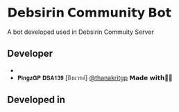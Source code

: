 
# 𝗗𝗲𝗯𝘀𝗶𝗿𝗶𝗻 𝗖𝗼𝗺𝗺𝘂𝗻𝗶𝘁𝘆 𝗕𝗼𝘁

A bot developed used in Debsirin Commuity Server


## Developer

- 
- 𝗣𝗶𝗻𝗴𝘇𝗚𝗣 𝗗𝗦𝗔𝟭𝟯𝟵 [ปิงแวรค์] [@thanakritgp](https://github.com/ThanakritGP)
𝗠𝗮𝗱𝗲 𝘄𝗶𝘁𝗵💚💛

## Developed in




